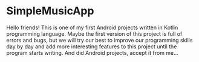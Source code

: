 # SimpleMusicApp
Hello friends! This is one of my first Android projects written in Kotlin programming language. Maybe the first version of this project is full of errors and bugs, but we will try our best to improve our programming skills day by day and add more interesting features to this project until the program starts writing. And did Android projects, accept it from me...
